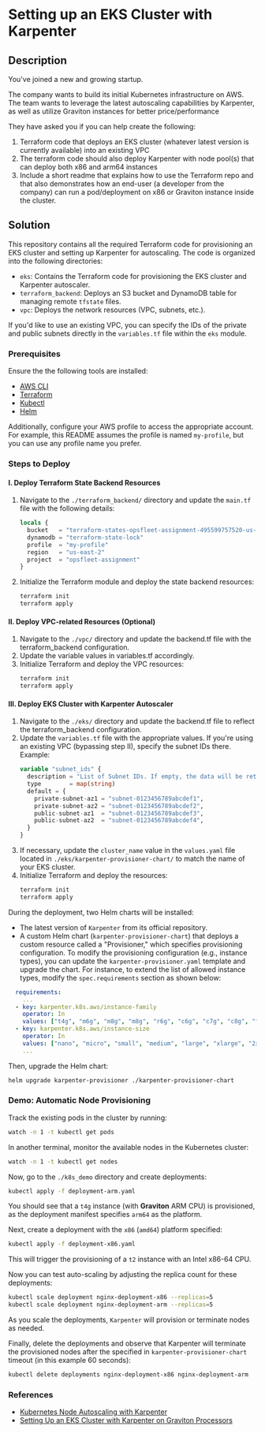# Setting up an EKS Cluster with Karpenter

## Description

You've joined a new and growing startup.

The company wants to build its initial Kubernetes infrastructure on AWS. The team wants to leverage the latest autoscaling capabilities by Karpenter, as well as utilize Graviton instances for better price/performance

They have asked you if you can help create the following:
1. Terraform code that deploys an EKS cluster (whatever latest version is currently available) into an existing VPC
2. The terraform code should also deploy Karpenter with node pool(s) that can deploy both x86 and arm64 instances
3. Include a short readme that explains how to use the Terraform repo and that also demonstrates how an end-user (a developer from the company) can run a pod/deployment on x86 or Graviton instance inside the cluster.

## Solution

This repository contains all the required Terraform code for provisioning an EKS cluster and setting up Karpenter for autoscaling. The code is organized into the following directories:

- `eks`: Contains the Terraform code for provisioning the EKS cluster and Karpenter autoscaler.
- `terraform_backend`: Deploys an S3 bucket and DynamoDB table for managing remote `tfstate` files.
- `vpc`: Deploys the network resources (VPC, subnets, etc.).

If you'd like to use an existing VPC, you can specify the IDs of the private and public subnets directly in the `variables.tf` file within the `eks` module.

### Prerequisites

Ensure the the following tools are installed:

- [AWS CLI](https://docs.aws.amazon.com/cli/latest/userguide/getting-started-install.html)
- [Terraform](https://developer.hashicorp.com/terraform/install)
- [Kubectl](https://kubernetes.io/docs/tasks/tools/)
- [Helm](https://helm.sh/docs/intro/install/)

Additionally, configure your AWS profile to access the appropriate account. For example, this README assumes the profile is named `my-profile`, but you can use any profile name you prefer.

### Steps to Deploy

#### I. Deploy Terraform State Backend Resources

1. Navigate to the `./terraform_backend/` directory and update the `main.tf` file with the following details:
   ```terraform
   locals {
     bucket   = "terraform-states-opsfleet-assignment-495599757520-us-east-2"
     dynamodb = "terraform-state-lock"
     profile  = "my-profile"
     region   = "us-east-2"
     project  = "opsfleet-assignment"
   }

2. Initialize the Terraform module and deploy the state backend resources:
   ```sh
   terraform init
   terraform apply
   ```
   
#### II. Deploy VPC-related Resources (Optional)

1. Navigate to the `./vpc/` directory and update the backend.tf file with the terraform_backend configuration.
2. Update the variable values in variables.tf accordingly.
3. Initialize Terraform and deploy the VPC resources:
   ```sh
   terraform init
   terraform apply
   ```

#### III. Deploy EKS Cluster with Karpenter Autoscaler
1. Navigate to the `./eks/` directory and update the backend.tf file to reflect the terraform_backend configuration.
2. Update the `variables.tf` file with the appropriate values. If you're using an existing VPC (bypassing step II), specify the subnet IDs there. Example:
   ```terraform
   variable "subnet_ids" {
     description = "List of Subnet IDs. If empty, the data will be retrieved from the remote state."
     type        = map(string)
     default = {
       private-subnet-az1 = "subnet-0123456789abcdef1",
       private-subnet-az2 = "subnet-0123456789abcdef2",
       public-subnet-az1  = "subnet-0123456789abcdef3",
       public-subnet-az2  = "subnet-0123456789abcdef4",
     }
   }
   ```
3. If necessary, update the `cluster_name` value in the `values.yaml` file located in `./eks/karpenter-provisioner-chart/` to match the name of your EKS cluster.
4. Initialize Terraform and deploy the resources:
   ```sh
   terraform init
   terraform apply
   ```

During the deployment, two Helm charts will be installed:

- The latest version of `Karpenter` from its official repository.
- A custom Helm chart (`karpenter-provisioner-chart`) that deploys a custom resource called a "Provisioner," which specifies provisioning configuration.
To modify the provisioning configuration (e.g., instance types), you can update the `karpenter-provisioner.yaml` template and upgrade the chart. For instance, to extend the list of allowed instance types, modify the `spec.requirements` section as shown below:
```yaml
  requirements:
    ...
  - key: karpenter.k8s.aws/instance-family
    operator: In
    values: ["t4g", "m6g", "m8g", "m8g", "r6g", "c6g", "c7g", "c8g", "t2", "t3", "m4", "m5"]
  - key: karpenter.k8s.aws/instance-size
    operator: In
    values: ["nano", "micro", "small", "medium", "large", "xlarge", "2xlarge", "4xlarge", "8xlarge"]
    ...

```
Then, upgrade the Helm chart:
```sh
helm upgrade karpenter-provisioner ./karpenter-provisioner-chart
```

### Demo: Automatic Node Provisioning
Track the existing pods in the cluster by running:
```sh
watch -n 1 -t kubectl get pods
```

In another terminal, monitor the available nodes in the Kubernetes cluster:
```sh
watch -n 1 -t kubectl get nodes
```

Now, go to the `./k8s_demo` directory and create deployments:
```sh
kubectl apply -f deployment-arm.yaml
```
You should see that a `t4g` instance (with **Graviton** ARM CPU) is provisioned, as the deployment manifest specifies `arm64` as the platform.

Next, create a deployment with the `x86` (`amd64`) platform specified:
```sh
kubectl apply -f deployment-x86.yaml
```
This will trigger the provisioning of a `t2` instance with an Intel x86-64 CPU.

Now you can test auto-scaling by adjusting the replica count for these deployments:
```sh
kubectl scale deployment nginx-deployment-x86 --replicas=5
kubectl scale deployment nginx-deployment-arm --replicas=5
```
As you scale the deployments, `Karpenter` will provision or terminate nodes as needed.

Finally, delete the deployments and observe that Karpenter will terminate the provisioned nodes after the specified in
`karpenter-provisioner-chart` timeout (in this example 60 seconds):
```sh
kubectl delete deployments nginx-deployment-x86 nginx-deployment-arm
```

### References
- [Kubernetes Node Autoscaling with Karpenter](https://antonputra.com/amazon/kubernetes-node-autoscaling-with-karpenter)
- [Setting Up an EKS Cluster with Karpenter on Graviton Processors](https://www.stackgenie.io/setting-up-an-eks-cluster-with-karpenter-on-graviton-processors/)

